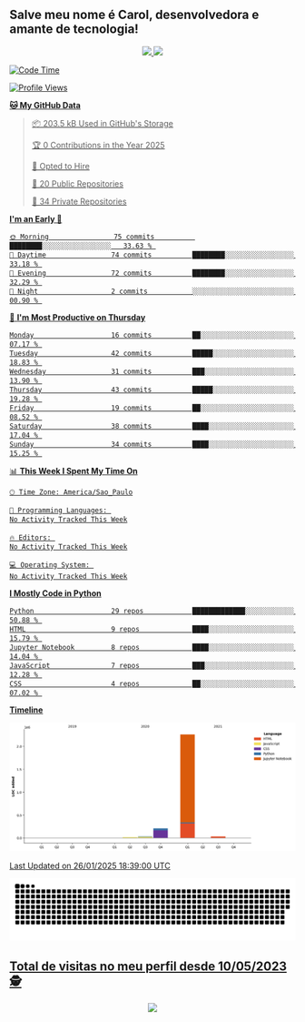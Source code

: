 ## Salve meu nome é Carol, desenvolvedora e amante de tecnologia!

<div align="center">
  <a href="https://github.com/CaroliTavares">
  <img height="120em" src="https://github-readme-stats.vercel.app/api?username=CaroliTavares&show_icons=true&theme=dracula&include_all_commits=true&count_private=true"/>
  <img height="120em" src="https://github-readme-stats.vercel.app/api/top-langs/?username=CaroliTavares&layout=compact&langs_count=7&theme=dracula"/>
</div>
  
<!--START_SECTION:waka-->
![Code Time](http://img.shields.io/badge/Code%20Time-2%20hrs%2042%20mins-blue)

![Profile Views](http://img.shields.io/badge/Profile%20Views-0-blue)

**🐱 My GitHub Data** 

> 📦 203.5 kB Used in GitHub's Storage 
 > 
> 🏆 0 Contributions in the Year 2025
 > 
> 💼 Opted to Hire
 > 
> 📜 20 Public Repositories 
 > 
> 🔑 34 Private Repositories 
 > 
**I'm an Early 🐤** 

```text
🌞 Morning                75 commits          ████████░░░░░░░░░░░░░░░░░   33.63 % 
🌆 Daytime                74 commits          ████████░░░░░░░░░░░░░░░░░   33.18 % 
🌃 Evening                72 commits          ████████░░░░░░░░░░░░░░░░░   32.29 % 
🌙 Night                  2 commits           ░░░░░░░░░░░░░░░░░░░░░░░░░   00.90 % 
```
📅 **I'm Most Productive on Thursday** 

```text
Monday                   16 commits          ██░░░░░░░░░░░░░░░░░░░░░░░   07.17 % 
Tuesday                  42 commits          █████░░░░░░░░░░░░░░░░░░░░   18.83 % 
Wednesday                31 commits          ███░░░░░░░░░░░░░░░░░░░░░░   13.90 % 
Thursday                 43 commits          █████░░░░░░░░░░░░░░░░░░░░   19.28 % 
Friday                   19 commits          ██░░░░░░░░░░░░░░░░░░░░░░░   08.52 % 
Saturday                 38 commits          ████░░░░░░░░░░░░░░░░░░░░░   17.04 % 
Sunday                   34 commits          ████░░░░░░░░░░░░░░░░░░░░░   15.25 % 
```


📊 **This Week I Spent My Time On** 

```text
🕑︎ Time Zone: America/Sao_Paulo

💬 Programming Languages: 
No Activity Tracked This Week

🔥 Editors: 
No Activity Tracked This Week

💻 Operating System: 
No Activity Tracked This Week
```

**I Mostly Code in Python** 

```text
Python                   29 repos            █████████████░░░░░░░░░░░░   50.88 % 
HTML                     9 repos             ████░░░░░░░░░░░░░░░░░░░░░   15.79 % 
Jupyter Notebook         8 repos             ████░░░░░░░░░░░░░░░░░░░░░   14.04 % 
JavaScript               7 repos             ███░░░░░░░░░░░░░░░░░░░░░░   12.28 % 
CSS                      4 repos             ██░░░░░░░░░░░░░░░░░░░░░░░   07.02 % 
```



**Timeline**

![Lines of Code chart](https://raw.githubusercontent.com/CaroliTavares/CaroliTavares/main/assets/bar_graph.png)


 Last Updated on 26/01/2025 18:39:00 UTC
<!--END_SECTION:waka-->
  
  <picture>
  <source media="(prefers-color-scheme: dark)" srcset="https://raw.githubusercontent.com/CaroliTavares/CaroliTavares/output/github-contribution-grid-snake-dark.svg">
  <source media="(prefers-color-scheme: light)" srcset="https://raw.githubusercontent.com/CaroliTavares/CaroliTavares/output/github-contribution-grid-snake.svg">
  <img alt="github contribution grid snake animation" src="https://raw.githubusercontent.com/CaroliTavares/CaroliTavares/output/github-contribution-grid-snake.svg">
</picture>
 <p align="center"> 

 ## Total de visitas no meu perfil desde 10/05/2023 :detective: <br>
 <p align="center"> 
   <img alingn="center" src="https://profile-counter.glitch.me/CaroliTavares/count.svg" />
 </p>

</p>
